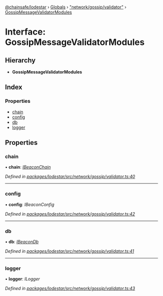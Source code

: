 [@chainsafe/lodestar](../README.md) › [Globals](../globals.md) › ["network/gossip/validator"](../modules/_network_gossip_validator_.md) › [GossipMessageValidatorModules](_network_gossip_validator_.gossipmessagevalidatormodules.md)

# Interface: GossipMessageValidatorModules

## Hierarchy

* **GossipMessageValidatorModules**

## Index

### Properties

* [chain](_network_gossip_validator_.gossipmessagevalidatormodules.md#chain)
* [config](_network_gossip_validator_.gossipmessagevalidatormodules.md#config)
* [db](_network_gossip_validator_.gossipmessagevalidatormodules.md#db)
* [logger](_network_gossip_validator_.gossipmessagevalidatormodules.md#logger)

## Properties

###  chain

• **chain**: *[IBeaconChain](_chain_interface_.ibeaconchain.md)*

*Defined in [packages/lodestar/src/network/gossip/validator.ts:40](https://github.com/ChainSafe/lodestar/blob/e142df2b7/packages/lodestar/src/network/gossip/validator.ts#L40)*

___

###  config

• **config**: *IBeaconConfig*

*Defined in [packages/lodestar/src/network/gossip/validator.ts:42](https://github.com/ChainSafe/lodestar/blob/e142df2b7/packages/lodestar/src/network/gossip/validator.ts#L42)*

___

###  db

• **db**: *[IBeaconDb](_db_api_beacon_interface_.ibeacondb.md)*

*Defined in [packages/lodestar/src/network/gossip/validator.ts:41](https://github.com/ChainSafe/lodestar/blob/e142df2b7/packages/lodestar/src/network/gossip/validator.ts#L41)*

___

###  logger

• **logger**: *ILogger*

*Defined in [packages/lodestar/src/network/gossip/validator.ts:43](https://github.com/ChainSafe/lodestar/blob/e142df2b7/packages/lodestar/src/network/gossip/validator.ts#L43)*
